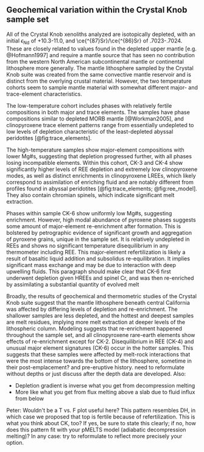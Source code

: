 ## Geochemical variation within the Crystal Knob sample set

All of the Crystal Knob xenoliths analyzed are isotopically depleted, with an
initial $\epsilon_\mathrm{Nd}$ of +10.3-11.0,
and \ce{^{87}Sr}/\ce{^{86}Sr} of .7023-.7024.
These are closely related to values found in the
depleted upper mantle [e.g. @Hofmann1997] and require a
mantle source that has seen no contribution from the western
North American subcontinental mantle or continental lithosphere more generally.
The mantle lithosphere sampled by the Crystal Knob suite was created
from the same convective mantle reservoir and is distinct from the overlying
crustal material.
However, the two temperature cohorts seem to sample mantle material
with somewhat different major- and trace-element characteristics.

The low-temperature cohort includes phases
with relatively fertile compositions in both major and trace elements.
The samples have phase compositions similar to depleted MORB
mantle [@Workman2005], and clinopyroxene trace element patterns
range from essentially undepleted to low levels of depletion
characteristic of the least-depleted abyssal peridotites
[@fig:trace_elements].

The high-temperature samples show major-element compositions with lower
Mg\#s, suggesting that depletion progressed further, with all phases
losing incompatible elements. Within this cohort, CK-3 and
CK-4 show significantly higher levels of REE depletion and extremely low
clinopyroxene modes, as well as distinct enrichments in clinopyroxene
LREEs, which likely correspond to assimilation of enriching fluid and
are notably different from profiles found in abyssal peridotites
[@fig:trace_elements; @fig:ree_model]. They also contain chromian spinels,
which indicate significant melt extraction.

Phases within sample CK-6 show uniformly low Mg\#s, suggesting
enrichment. However, high modal abundance of pyroxene
phases suggests some amount of major-element re-enrichment after
formation. This is bolstered by petrographic evidence of significant
growth and aggregation of pyroxene grains, unique in the sample set. It is
relatively undepleted in REEs and shows no significant temperature
disequilibrium in any thermometer including REE. This major-element
refertilization is likely a result of basaltic liquid addition
and subsolidus re-equilibration. It implies significant mass
exchange and may be due to interaction with deep upwelling fluids.
<comment>This paragraph should make clear that CK-6 first underwent depletion
given HREEs and spinel Cr, and was then re-enriched by assimilating a substantial
quantity of evolved melt</comment>

Broadly, the results of geochemical and thermometric studies of the
Crystal Knob suite suggest that the mantle lithosphere beneath central
California was affected by differing levels of depletion and
re-enrichment. The shallower samples are less depleted, and the hottest
and deepest samples are melt residues, implying more melt extraction at
deeper levels of the lithospheric column. Modeling suggests that
re-enrichment happened throughout the sample set, and all clinopyroxene
rare-earth elements show effects of re-enrichment except for CK-2.
Disequilibrium in REE (CK-4) and unusual major element
signatures (CK-6) occur in the hotter samples. This suggests that these
samples were affected by melt-rock interactions that were the most intense
towards the bottom of the lithosphere,
sometime in their post-emplacement<comment>?</comment> and pre-eruptive history.
<comment>need to reformulate without depths or just discuss after the depth
data are developed. Also:
- Depletion gradient is inverse what you get from decompression melting
- More like what you get from flux melting above a slab due to fluid influx
  from below
</comment>
<comment>Peter:
Wouldn't be a T vs. F plot useful here? This pattern resembles DH, in which case we proposed that top is fertile because of refertilization. This is what you think about CK, too? If yes, be sure to state this clearly; if no, how does this pattern fit with your pMELTS model (adiabatic decompression melting)? In any case: try to reformulate to reflect more precisely your option.
</comment>

